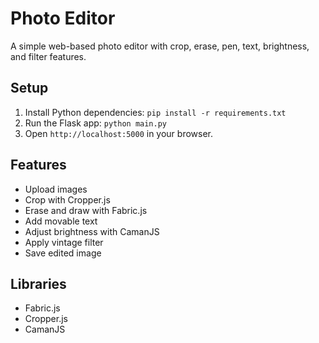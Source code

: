 # Photo Editor
A simple web-based photo editor with crop, erase, pen, text, brightness, and filter features.

## Setup
1. Install Python dependencies: `pip install -r requirements.txt`
2. Run the Flask app: `python main.py`
3. Open `http://localhost:5000` in your browser.

## Features
- Upload images
- Crop with Cropper.js
- Erase and draw with Fabric.js
- Add movable text
- Adjust brightness with CamanJS
- Apply vintage filter
- Save edited image

## Libraries
- Fabric.js
- Cropper.js
- CamanJS